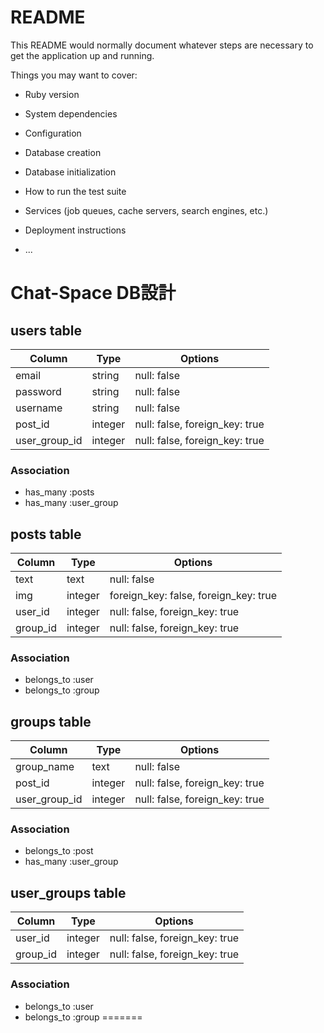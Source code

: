 # README

This README would normally document whatever steps are necessary to get the
application up and running.

Things you may want to cover:

* Ruby version

* System dependencies

* Configuration

* Database creation

* Database initialization

* How to run the test suite

* Services (job queues, cache servers, search engines, etc.)

* Deployment instructions

* ...


# Chat-Space DB設計
## users table
|Column|Type|Options|
|------|----|-------|
|email|string|null: false|
|password|string|null: false|
|username|string|null: false|
|post_id|integer|null: false, foreign_key: true|
|user_group_id|integer|null: false, foreign_key: true|
### Association
- has_many :posts
- has_many :user_group
## posts table
|Column|Type|Options|
|------|----|-------|
|text|text|null: false|
|img|integer|foreign_key: false, foreign_key: true|
|user_id|integer|null: false, foreign_key: true|
|group_id|integer|null: false, foreign_key: true|
### Association
- belongs_to :user
- belongs_to :group
## groups table
|Column|Type|Options|
|------|----|-------|
|group_name|text|null: false|
|post_id|integer|null: false, foreign_key: true|
|user_group_id|integer|null: false, foreign_key: true|
### Association

- belongs_to :post
- has_many :user_group
## user_groups table
|Column|Type|Options|
|------|----|-------|
|user_id|integer|null: false, foreign_key: true|
|group_id|integer|null: false, foreign_key: true|
### Association
- belongs_to :user
- belongs_to :group
=======